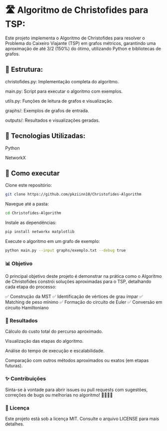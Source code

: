 # 🛣️ Algoritmo de Christofides para TSP:
Este projeto implementa o Algoritmo de Christofides para resolver o Problema do Caixeiro Viajante (TSP) em grafos métricos, garantindo uma aproximação de até 3/2 (150%) do ótimo, utilizando Python e bibliotecas de grafos.

## 📁 Estrutura:
christofides.py: Implementação completa do algoritmo.

main.py: Script para executar o algoritmo com exemplos.

utils.py: Funções de leitura de grafos e visualização.

graphs/: Exemplos de grafos de entrada.

outputs/: Resultados e visualizações geradas.

## 🧪 Tecnologias Utilizadas:

Python

NetworkX

## 🚀 Como executar
Clone este repositório:

```bash
git clone https://github.com/pkziinn10/Christofides-Algorithm
```

Navegue até a pasta:
```bash
cd Christofides-Algorithm
```

Instale as dependências:
```python
pip install networkx matplotlib
```
Execute o algoritmo em um grafo de exemplo:

``` bash
python main.py --input graphs/exemplo.txt --debug true
```

### 📊 Objetivo
O principal objetivo deste projeto é demonstrar na prática como o Algoritmo de Christofides constrói soluções aproximadas para o TSP, detalhando cada etapa do processo:

✅ Construção da MST
✅ Identificação de vértices de grau ímpar
✅ Matching de peso mínimo
✅ Formação do circuito de Euler
✅ Conversão em circuito Hamiltoniano

### 📌 Resultados
Cálculo do custo total do percurso aproximado.

Visualização das etapas do algoritmo.

Análise do tempo de execução e escalabilidade.

Comparação com outros métodos aproximados ou exatos (em etapas futuras).

### ✨ Contribuições
Sinta-se à vontade para abrir issues ou pull requests com sugestões, correções de bugs ou melhorias no algoritmo! 👩‍💻👨‍💻

### 📄 Licença
Este projeto está sob a licença MIT. Consulte o arquivo LICENSE para mais detalhes.
